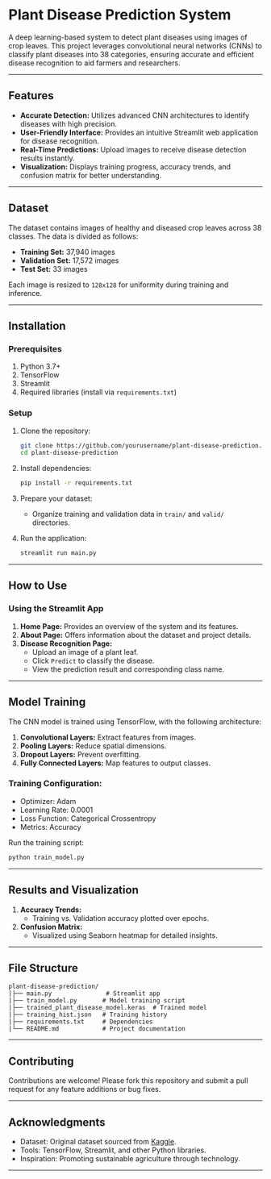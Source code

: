 # Plant Disease Prediction System

A deep learning-based system to detect plant diseases using images of crop leaves. This project leverages convolutional neural networks (CNNs) to classify plant diseases into 38 categories, ensuring accurate and efficient disease recognition to aid farmers and researchers.

---

## Features

- **Accurate Detection:** Utilizes advanced CNN architectures to identify diseases with high precision.
- **User-Friendly Interface:** Provides an intuitive Streamlit web application for disease recognition.
- **Real-Time Predictions:** Upload images to receive disease detection results instantly.
- **Visualization:** Displays training progress, accuracy trends, and confusion matrix for better understanding.

---

## Dataset

The dataset contains images of healthy and diseased crop leaves across 38 classes. The data is divided as follows:

- **Training Set:** 37,940 images
- **Validation Set:** 17,572 images
- **Test Set:** 33 images

Each image is resized to `128x128` for uniformity during training and inference.

---

## Installation

### Prerequisites

1. Python 3.7+
2. TensorFlow
3. Streamlit
4. Required libraries (install via `requirements.txt`)

### Setup

1. Clone the repository:
   ```bash
   git clone https://github.com/yourusername/plant-disease-prediction.git
   cd plant-disease-prediction
   ```

2. Install dependencies:
   ```bash
   pip install -r requirements.txt
   ```

3. Prepare your dataset:
   - Organize training and validation data in `train/` and `valid/` directories.

4. Run the application:
   ```bash
   streamlit run main.py
   ```

---

## How to Use

### Using the Streamlit App

1. **Home Page:** Provides an overview of the system and its features.
2. **About Page:** Offers information about the dataset and project details.
3. **Disease Recognition Page:**
   - Upload an image of a plant leaf.
   - Click `Predict` to classify the disease.
   - View the prediction result and corresponding class name.

---

## Model Training

The CNN model is trained using TensorFlow, with the following architecture:

1. **Convolutional Layers:** Extract features from images.
2. **Pooling Layers:** Reduce spatial dimensions.
3. **Dropout Layers:** Prevent overfitting.
4. **Fully Connected Layers:** Map features to output classes.

### Training Configuration:
- Optimizer: Adam
- Learning Rate: 0.0001
- Loss Function: Categorical Crossentropy
- Metrics: Accuracy

Run the training script:
```bash
python train_model.py
```

---

## Results and Visualization

1. **Accuracy Trends:**
   - Training vs. Validation accuracy plotted over epochs.
2. **Confusion Matrix:**
   - Visualized using Seaborn heatmap for detailed insights.

---

## File Structure

```
plant-disease-prediction/
|├── main.py               # Streamlit app
|├── train_model.py       # Model training script
|├── trained_plant_disease_model.keras  # Trained model
|├── training_hist.json   # Training history
|├── requirements.txt     # Dependencies
|└── README.md            # Project documentation
```

---

## Contributing

Contributions are welcome! Please fork this repository and submit a pull request for any feature additions or bug fixes.

---

## Acknowledgments

- Dataset: Original dataset sourced from [Kaggle](https://www.kaggle.com).
- Tools: TensorFlow, Streamlit, and other Python libraries.
- Inspiration: Promoting sustainable agriculture through technology.

---


